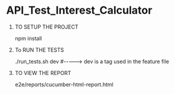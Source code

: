# API_Test_Interest_Calculator

1. TO SETUP THE PROJECT

    npm install

2. To RUN THE TESTS

    ./run_tests.sh dev        #-----> dev is a tag used in the feature file

3. TO VIEW THE REPORT

    e2e/reports/cucumber-html-report.html